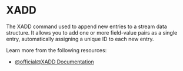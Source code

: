 # XADD

The XADD command used to append new entries to a stream data structure. It allows you to add one or more field-value pairs as a single entry, automatically assigning a unique ID to each new entry.

Learn more from the following resources:

- [@official@XADD Documentation](https://redis.io/docs/latest/commands/xadd/)